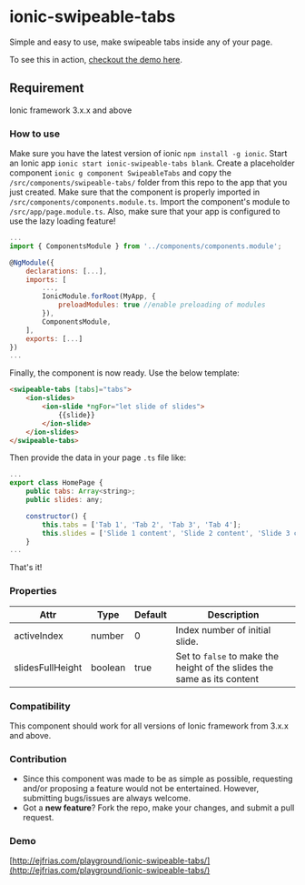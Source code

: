 # ionic-swipeable-tabs
Simple and easy to use, make swipeable tabs inside any of your page.

To see this in action, [checkout the demo here](http://ejfrias.com/playground/ionic-swipeable-tabs/).

## Requirement
Ionic framework 3.x.x and above

### How to use
Make sure you have the latest version of ionic `npm install -g ionic`.
Start an Ionic app `ionic start ionic-swipeable-tabs blank`.
Create a placeholder component `ionic g component SwipeableTabs` and copy the `/src/components/swipeable-tabs/` folder from this repo to the app that you just created.
Make sure that the component is properly imported in `/src/components/components.module.ts`.
Import the component's module to `/src/app/page.module.ts`. Also, make sure that your app is configured to use the lazy loading feature!
```javascript
...
import { ComponentsModule } from '../components/components.module';

@NgModule({
	declarations: [...],
	imports: [
		...,
		IonicModule.forRoot(MyApp, {
			preloadModules: true //enable preloading of modules
		}),
		ComponentsModule,
	],
	exports: [...]
})
...
```
Finally, the component is now ready. Use the below template:
```html
<swipeable-tabs [tabs]="tabs">
	<ion-slides>
		<ion-slide *ngFor="let slide of slides">
			{{slide}}
		</ion-slide>
	</ion-slides>
</swipeable-tabs>
```
Then provide the data in your page `.ts` file like:
```javascript
...
export class HomePage {
	public tabs: Array<string>;
	public slides: any;

	constructor() {
		this.tabs = ['Tab 1', 'Tab 2', 'Tab 3', 'Tab 4'];
		this.slides = ['Slide 1 content', 'Slide 2 content', 'Slide 3 content', 'Slide 4 content'];
	}
...
```
That's it!

### Properties
Attr | Type | Default | Description
--- | --- | --- | ---
activeIndex | number | 0 | Index number of initial slide.
slidesFullHeight | boolean | true | Set to `false` to make the height of the slides the same as its content

### Compatibility
This component should work for all versions of Ionic framework from 3.x.x and above.

### Contribution
* Since this component was made to be as simple as possible, requesting and/or proposing a feature would not be entertained. However, submitting bugs/issues are always welcome.
* Got a **new feature**? Fork the repo, make your changes, and submit a pull request.

### Demo
[http://ejfrias.com/playground/ionic-swipeable-tabs/](http://ejfrias.com/playground/ionic-swipeable-tabs/)
